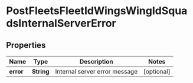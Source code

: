 
# PostFleetsFleetIdWingsWingIdSquadsInternalServerError

## Properties
Name | Type | Description | Notes
------------ | ------------- | ------------- | -------------
**error** | **String** | Internal server error message |  [optional]



